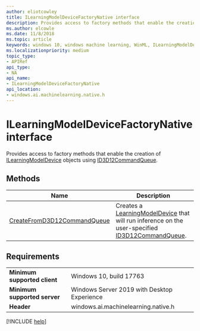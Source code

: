 ```yaml
---
author: eliotcowley
title: ILearningModelDeviceFactoryNative interface
description: Provides access to factory methods that enable the creation of ILearningModelDevice objects using ID3D12CommandQueue.
ms.author: elcowle
ms.date: 11/8/2018
ms.topic: article
keywords: windows 10, windows machine learning, WinML, ILearningModelDeviceFactoryNative
ms.localizationpriority: medium
topic_type:
- APIRef
api_type:
- NA
api_name:
- ILearningModelDeviceFactoryNative
api_location:
- windows.ai.machinelearning.native.h
---
```


# ILearningModelDeviceFactoryNative interface

Provides access to factory methods that enable the creation of [ILearningModelDevice](https://docs.microsoft.com/uwp/api/windows.ai.machinelearning.learningmodeldevice) objects using [ID3D12CommandQueue](https://docs.microsoft.com/windows/desktop/api/d3d12/nn-d3d12-id3d12commandqueue).

## Methods

| Name | Description |
|------|-------------|
| [CreateFromD3D12CommandQueue](ILearningModelDeviceFactoryNative_CreateFromD3D12CommandQueue.md) | Creates a [LearningModelDevice](https://docs.microsoft.com/uwp/api/windows.ai.machinelearning.learningmodeldevice) that will run inference on the user-specified [ID3D12CommandQueue](https://docs.microsoft.com/windows/desktop/api/d3d12/nn-d3d12-id3d12commandqueue). |

## Requirements

| | |
|-|-|
| **Minimum supported client** | Windows 10, build 17763 |
| **Minimum supported server** | Windows Server 2019 with Desktop Experience |
| **Header** | windows.ai.machinelearning.native.h |

[!INCLUDE [help](../includes/get-help.md)]
